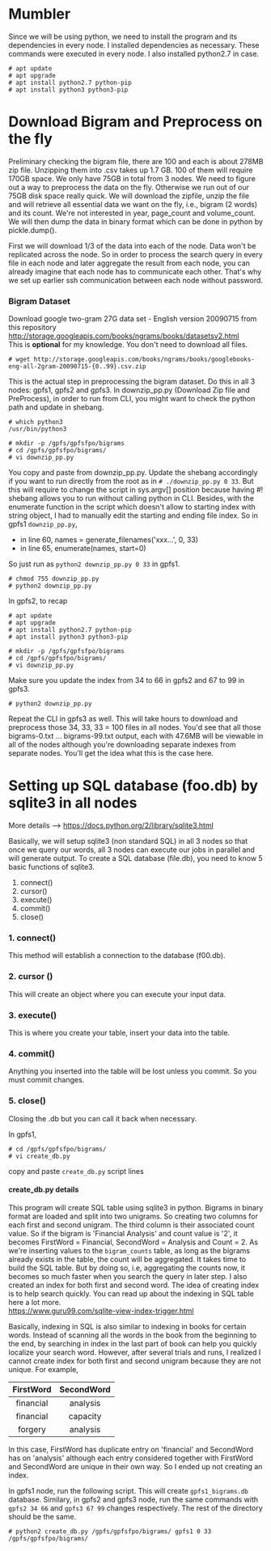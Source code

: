 # Mumbler 

Since we will be using python, we need to install the program and its dependencies in every node. I installed dependencies as necessary. These commands were executed in every node. I also installed python2.7 in case. 
```
# apt update
# apt upgrade
# apt install python2.7 python-pip
# apt install python3 python3-pip
```

# Download Bigram and Preprocess on the fly

Preliminary checking the bigram file, there are 100 and each is about 278MB zip file. Unzipping them into .csv takes up 1.7 GB. 100 of them will require 170GB space. We only have 75GB in total from 3 nodes. We need to figure out a way to preprocess the data on the fly. Otherwise we run out of our 75GB disk space really quick. We will download the zipfile, unzip the file and will retrieve all essential data we want on the fly, i.e., bigram (2 words) and its count. We're not interested in year, page_count and volume_count. We will then dump the data in binary format which can be done in python by pickle.dump(). 

First we will download 1/3 of the data into each of the node. Data won't be replicated across the node. So in order to process the search query in every file in each node and later aggregate the result from each node, you can already imagine that each node has to communicate each other. That's why we set up earlier ssh communication between each node without password. 

### Bigram Dataset

Download google two-gram 27G data set - English version 20090715 from this repository  
http://storage.googleapis.com/books/ngrams/books/datasetsv2.html  
This is **optional** for my knowledge. You don't need to download all files. 
```
# wget http://storage.googleapis.com/books/ngrams/books/googlebooks-eng-all-2gram-20090715-{0..99}.csv.zip
```

This is the actual step in preprocessing the bigram dataset. Do this in all 3 nodes: gpfs1, gpfs2 and gpfs3. In downzip_pp.py (Download Zip file and PreProcess), in order to run from CLI, you might want to check the python path and update in shebang. 
```
# which python3
/usr/bin/python3

# mkdir -p /gpfs/gpfsfpo/bigrams
# cd /gpfs/gpfsfpo/bigrams/
# vi downzip_pp.py
```
You copy and paste from downzip_pp.py. Update the shebang accordingly if you want to run directly from the root as in `# ./downzip_pp.py 0 33`. But this will require to change the script in sys.argv[] position because having #! shebang allows you to run without calling python in CLI. Besides, with the enumerate function in the script which doesn't allow to starting index with string object, I had to manually edit the starting and ending file index. So in gpfs1 `downzip_pp.py`,  
- in line 60, names = generate_filenames('xxx...', 0, 33)    
- in line 65, enumerate(names, start=0)  

So just run as `python2 downzip_pp.py 0 33` in gpfs1.  
```
# chmod 755 downzip_pp.py
# python2 downzip_pp.py
```
In gpfs2, to recap
```
# apt update
# apt upgrade
# apt install python2.7 python-pip
# apt install python3 python3-pip

# mkdir -p /gpfs/gpfsfpo/bigrams
# cd /gpfs/gpfsfpo/bigrams/
# vi downzip_pp.py
```
Make sure you update the index from 34 to 66 in gpfs2 and 67 to 99 in gpfs3. 
```
# python2 downzip_pp.py 
```
Repeat the CLI in gpfs3 as well. This will take hours to download and preprocess those 34, 33, 33 = 100 files in all nodes. You'd see that all those bigrams-0.txt ... bigrams-99.txt output, each with 47.6MB will be viewable in all of the nodes although you're downloading separate indexes from separate nodes. You'll get the idea what this is the case here. 

# Setting up SQL database (foo.db) by sqlite3 in all nodes
More details --> https://docs.python.org/2/library/sqlite3.html  

Basically, we will setup sqlite3 (non standard SQL) in all 3 nodes so that once we query our words, all 3 nodes can execute our jobs in parallel and will generate output. To create a SQL database (file.db), you need to know 5 basic functions of sqlite3. 

1. connect()  
2. cursor()  
3. execute()  
4. commit()  
5. close()  

### 1. connect()
This method will establish a connection to the database (f00.db). 

### 2. cursor ()
This will create an object where you can execute your input data. 

### 3. execute() 
This is where you create your table, insert your data into the table. 

### 4. commit()
Anything you inserted into the table will be lost unless you commit. So you must commit changes. 

### 5. close()
Closing the .db but you can call it back when necessary. 

In gpfs1, 
```
# cd /gpfs/gpfsfpo/bigrams/
# vi create_db.py
```
copy and paste `create_db.py` script lines

#### create_db.py details
This program will create SQL table using sqlite3 in python. Bigrams in binary format are loaded and split into two unigrams. So creating two columns for each first and second unigram. The third column is their associated count value. So if the bigram is 'Financial Analysis' and count value is '2', it becomes FirstWord = Financial, SecondWord = Analysis and Count = 2. As we're inserting values to the `bigram_counts` table, as long as the bigrams already exists in the table, the count will be aggregated. It takes time to build the SQL table. But by doing so, i.e, aggregating the counts now, it becomes so much faster when you search the query in later step. I also created an index for both first and second word. The idea of creating index is to help search quickly. You can read up about the indexing in SQL table here a lot more.  
https://www.guru99.com/sqlite-view-index-trigger.html

Basically, indexing in SQL is also similar to indexing in books for certain words. Instead of scanning all the words in the book from the beginning to the end, by searching in index in the last part of book can help you quickly localize your search word. However, after several trials and runs, I realized I cannot create index for both first and second unigram because they are not unique. For example, 

| FirstWord | SecondWord | 
|:---------:|:----------:| 
| financial | analysis |  
| financial | capacity |  
| forgery | analysis | 

In this case, FirstWord has duplicate entry on 'financial' and SecondWord has on 'analysis' although each entry considered together with FirstWord and SecondWord are unique in their own way. So I ended up not creating an index. 

In gpfs1 node, run the following script. This will create `gpfs1_bigrams.db` database. Similary, in gpfs2 and gpfs3 node, run the same commands with `gpfs2 34 66` and `gpfs3 67 99` changes respectively. The rest of the directory should be the same. 
```
# python2 create_db.py /gpfs/gpfsfpo/bigrams/ gpfs1 0 33 /gpfs/gpfsfpo/bigrams/
```





